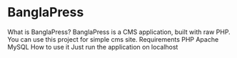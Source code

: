# BanglaPress
What is BanglaPress?
BanglaPress is a CMS application, built with raw PHP. You can use this project for simple cms site.
Requirements
PHP
Apache
MySQL
How to use it
Just run the application on localhost
